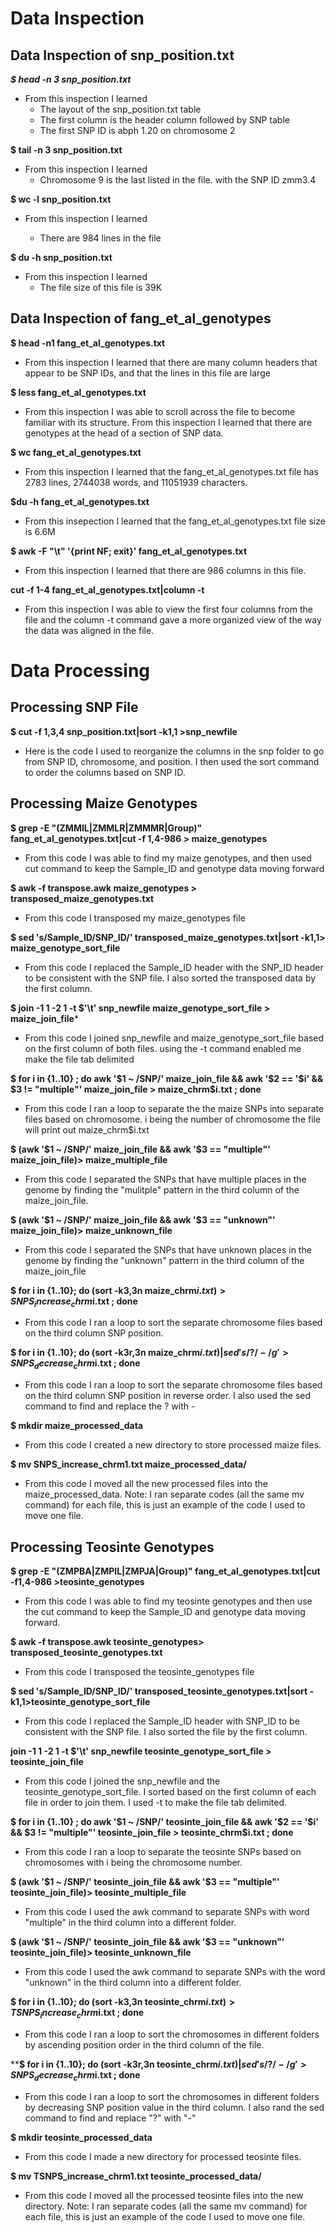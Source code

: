 
# Data Inspection

## **Data Inspection of snp_position.txt**

***$ head -n 3 snp_position.txt***
* From this inspection I learned 
    * The layout of the snp_position.txt table
    * The first column is the header column followed by SNP table
    * The first SNP ID is abph 1.20 on chromosome 2
    
    
**$ tail -n 3 snp_position.txt**
* From this inspection I learned
    * Chromosome 9 is the last listed in the file. with the SNP ID zmm3.4
    
 **$ wc -l snp_position.txt**
 * From this inspection I learned
 
    * There are 984 lines in the file
    
**$ du -h snp_position.txt**

* From this inspection I learned 
     * The file size of this file is 39K 
    
    
    
## **Data Inspection of fang_et_al_genotypes**

**$ head -n1 fang_et_al_genotypes.txt**
    
   *  From this inspection I learned that there are many column headers that appear to be SNP IDs, and that the lines in this file are large
    
 **$ less fang_et_al_genotypes.txt**
    
 * From this inspection I was able to scroll across the file to become familiar with its structure. From this inspection I learned that there are genotypes at the head of a section of SNP data. 
    
**$ wc fang_et_al_genotypes.txt**
    
    
* From this inspection I learned that the fang_et_al_genotypes.txt file has 2783 lines,  2744038 words, and 11051939 characters. 


**$du -h fang_et_al_genotypes.txt**

* From this insepection I learned that the fang_et_al_genotypes.txt file size is 6.6M

**$ awk -F "\t" '{print NF; exit}' fang_et_al_genotypes.txt**

   * From this inspection I learned that there are 986 columns in this file.
   
**cut -f 1-4 fang_et_al_genotypes.txt|column -t**

   * From this inspection I was able to view the first four columns from the file and the column -t command gave a more organized view of the way the data was aligned in the file.  









# **Data Processing** 


## **Processing SNP File** 

**$ cut -f 1,3,4 snp_position.txt|sort -k1,1 >snp_newfile**
  * Here is the code I used to reorganize the columns in the snp folder to go from SNP ID, chromosome, and position. I then used the sort command to order the columns based on SNP ID. 
  
  
  
## **Processing Maize Genotypes** 

 **$ grep -E "(ZMMIL|ZMMLR|ZMMMR|Group)" fang_et_al_genotypes.txt|cut -f 1,4-986 > maize_genotypes**
   * From this code I was able to find my maize genotypes, and then used cut command to keep the Sample_ID and genotype data moving forward 
   
**$ awk -f transpose.awk maize_genotypes > transposed_maize_genotypes.txt**
   * From this code I transposed my  maize_genotypes file
   
**$ sed 's/Sample_ID/SNP_ID/' transposed_maize_genotypes.txt|sort -k1,1> maize_genotype_sort_file**
   * From this code I replaced the Sample_ID header with the SNP_ID header to be consistent with the SNP file. I also sorted the transposed data by the first column. 
   
   
**$ join -1 1 -2 1 -t $'\t' snp_newfile maize_genotype_sort_file > maize_join_file*** 
   * From this code I joined snp_newfile and maize_genotype_sort_file based on the first column of both files. using the -t command enabled me make the file tab delimited 
   
**$ for i in {1..10} ; do awk '$1 ~ /SNP/' maize_join_file && awk '$2 == '$i' && $3 != "multiple"' maize_join_file > maize_chrm$i.txt ; done**
  * From this code I ran a loop to separate the the maize SNPs into separate files based on chromosome.  i being the number of chromosome the file will print out maize_chrm$i.txt  
  
**$ (awk '$1 ~ /SNP/' maize_join_file && awk '$3 == "multiple"' maize_join_file)> maize_multiple_file**
  * From this code I separated the SNPs that have multiple places in the genome by finding the "mulitple" pattern in the third column of the maize_join_file.

**$ (awk '$1 ~ /SNP/' maize_join_file && awk '$3 == "unknown"' maize_join_file)> maize_unknown_file**
  * From this code I separated the SNPs that have unknown places in the genome by finding the "unknown" pattern in the third column of the maize_join_file

**$ for i in {1..10}; do (sort -k3,3n maize_chrm$i.txt) > SNPS_increase_chrm$i.txt ; done**
  * From this code I ran a loop to sort the separate chromosome files based on the third column SNP position. 

**$ for i in {1..10}; do (sort -k3r,3n maize_chrm$i.txt)| sed 's/?/-/g' > SNPS_decrease_chrm$i.txt ; done**
  * From this code I ran a loop to sort the separate chromosome files based on the third column SNP position in reverse order. I also used the sed command to find and replace the ? with -
  
  
**$ mkdir maize_processed_data**
  * From this code I created a new directory to store processed maize files. 

**$ mv SNPS_increase_chrm1.txt  maize_processed_data/**
  * From this code I moved all the new processed files into the maize_processed_data. Note: I ran separate codes (all the same mv command) for each file, this is just an example of the code I used to move one file. 
  










   









## **Processing Teosinte Genotypes** 

**$ grep -E "(ZMPBA|ZMPIL|ZMPJA|Group)" fang_et_al_genotypes.txt|cut -f1,4-986 >teosinte_genotypes**
  * From this code I was able to find my teosinte genotypes and then use the cut command to keep the Sample_ID and genotype data moving forward. 
  
**$ awk -f transpose.awk teosinte_genotypes> transposed_teosinte_genotypes.txt**
  * From this code I transposed the teosinte_genotypes file
  
**$ sed 's/Sample_ID/SNP_ID/' transposed_teosinte_genotypes.txt|sort -k1,1>teosinte_genotype_sort_file**
  * From this code I replaced the Sample_ID header with SNP_ID to be consistent with the SNP file. I also sorted the file by the first column. 
  
**join -1 1 -2 1 -t $'\t' snp_newfile teosinte_genotype_sort_file > teosinte_join_file**
  * From this code I joined the snp_newfile and the teosinte_genotype_sort_file. I sorted based on the first column of each file in order to join them. I used -t to make the file tab delimited. 
  
  
**$ for i in {1..10} ; do awk '$1 ~ /SNP/' teosinte_join_file && awk '$2 == '$i' && $3 != "multiple"' teosinte_join_file > teosinte_chrm$i.txt ; done**
  * From this code I ran a loop to separate the teosinte SNPs based on chromosomes with i being the chromosome number. 


**$ (awk '$1 ~ /SNP/' teosinte_join_file && awk '$3 == "multiple"' teosinte_join_file)> teosinte_multiple_file**
 * From this code I used the awk command to separate SNPs with word "multiple" in the third column into a different folder. 

**$ (awk '$1 ~ /SNP/' teosinte_join_file && awk '$3 == "unknown"' teosinte_join_file)> teosinte_unknown_file**
 * From this code I used the awk command to separate SNPs with the word "unknown" in the third column into a different folder. 

**$ for i in {1..10}; do (sort -k3,3n teosinte_chrm$i.txt) > TSNPS_increase_chrm$i.txt ; done**
 * From this code I ran a loop to sort the chromosomes in different folders by ascending position order in the third column of the file. 

****$ for i in {1..10}; do (sort -k3r,3n teosinte_chrm$i.txt)| sed 's/?/-/g' > SNPS_decrease_chrm$i.txt ; done**
 * From this code I ran a loop to sort the chromosomes in different folders by decreasing SNP position value in the third column. I also rand the sed command to find and replace "?" with "-"

**$ mkdir teosinte_processed_data**
 * From this code I made a new directory for processed teosinte files. 
 
**$ mv TSNPS_increase_chrm1.txt  teosinte_processed_data/**
  * From this code I moved all the processed teosinte files into the new directory. Note: I ran separate codes (all the same mv command) for each file, this is just an example of the code I used to move one file. 
  
  
  
 


















   

   


 



 
 
 






    
 





















        



    